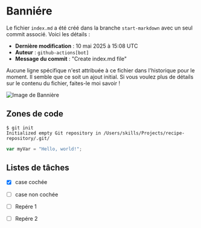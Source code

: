 
# Banniére

Le fichier `index.md` a été créé dans la branche `start-markdown` avec un seul commit associé. Voici les détails :

- **Dernière modification** : 10 mai 2025 à 15:08 UTC
- **Auteur** : `github-actions[bot]`
- **Message du commit** : "Create index.md file"

Aucune ligne spécifique n'est attribuée à ce fichier dans l'historique pour le moment. Il semble que ce soit un ajout initial. Si vous voulez plus de détails sur le contenu du fichier, faites-le moi savoir !

![Image de Bannière](https://camo.githubusercontent.com/fd4b481746fdc3fa572431efa66a5e9e2eb8e6d80b06565ba1ed1a50d54925e7/68747470733a2f2f6f63746f6465782e6769746875622e636f6d2f696d616765732f79616b746f6361742e706e67)

##  Zones de code
```
$ git init
Initialized empty Git repository in /Users/skills/Projects/recipe-repository/.git/
```

``` javascript
var myVar = "Hello, world!";
```

## Listes de tâches

- [x] case cochée
- [ ] case non cochée

- [ ] Repére 1
- [ ] Repére 2
